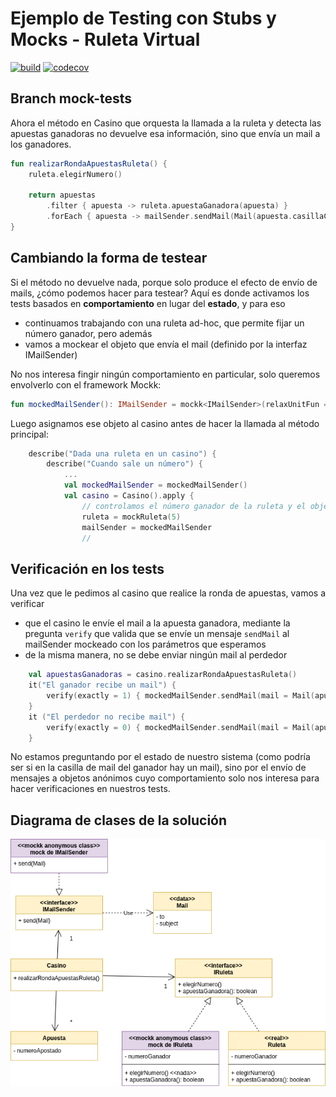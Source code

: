 
# Ejemplo de Testing con Stubs y Mocks - Ruleta Virtual

[![build](https://github.com/uqbar-project/eg-vehiculos-kotlin/actions/workflows/build.yml/badge.svg)](https://github.com/uqbar-project/eg-vehiculos-kotlin/actions/workflows/build.yml) [![codecov](https://codecov.io/gh/uqbar-project/eg-ruletas-kotlin/branch/master/graph/badge.svg?token=RdVlEzRc3G)](https://codecov.io/gh/uqbar-project/eg-ruletas-kotlin?branch=mock-tests)

## Branch mock-tests

Ahora el método en Casino que orquesta la llamada a la ruleta y detecta las apuestas ganadoras no devuelve esa información, sino que envía un mail a los ganadores.

```kt
fun realizarRondaApuestasRuleta() {
    ruleta.elegirNumero()

    return apuestas
        .filter { apuesta -> ruleta.apuestaGanadora(apuesta) }
        .forEach { apuesta -> mailSender.sendMail(Mail(apuesta.casillaCorreo, "Ganaste!"))}
}
```

## Cambiando la forma de testear

Si el método no devuelve nada, porque solo produce el efecto de envío de mails, ¿cómo podemos hacer para testear? Aquí es donde activamos los tests basados en **comportamiento** en lugar del **estado**, y para eso

- continuamos trabajando con una ruleta ad-hoc, que permite fijar un número ganador, pero además
- vamos a mockear el objeto que envía el mail (definido por la interfaz IMailSender)

No nos interesa fingir ningún comportamiento en particular, solo queremos envolverlo con el framework Mockk:

```kt
fun mockedMailSender(): IMailSender = mockk<IMailSender>(relaxUnitFun = true)
```

Luego asignamos ese objeto al casino antes de hacer la llamada al método principal:

```kt
    describe("Dada una ruleta en un casino") {
        describe("Cuando sale un número") {
            ...
            val mockedMailSender = mockedMailSender()
            val casino = Casino().apply {
                // controlamos el número ganador de la ruleta y el objeto que envía mails\\
                ruleta = mockRuleta(5)
                mailSender = mockedMailSender
                //
```

## Verificación en los tests

Una vez que le pedimos al casino que realice la ronda de apuestas, vamos a verificar

- que el casino le envíe el mail a la apuesta ganadora, mediante la pregunta `verify` que valida que se envíe un mensaje `sendMail` al mailSender mockeado con los parámetros que esperamos
- de la misma manera, no se debe enviar ningún mail al perdedor

```kt
    val apuestasGanadoras = casino.realizarRondaApuestasRuleta()
    it("El ganador recibe un mail") {
        verify(exactly = 1) { mockedMailSender.sendMail(mail = Mail(apuestaGanadora.casillaCorreo, "Ganaste!")) }
    }
    it ("El perdedor no recibe mail") {
        verify(exactly = 0) { mockedMailSender.sendMail(mail = Mail(apuestaPerdedora.casillaCorreo, "Ganaste!")) }
    }
```

No estamos preguntando por el estado de nuestro sistema (como podría ser si en la casilla de mail del ganador hay un mail), sino por el envío de mensajes a objetos anónimos cuyo comportamiento solo nos interesa para hacer verificaciones en nuestros tests.

## Diagrama de clases de la solución

![diagrama de clases](./images/diagramaClases.png)